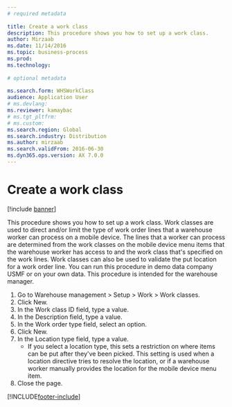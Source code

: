 ```yaml
--- 
# required metadata 
 
title: Create a work class
description: This procedure shows you how to set up a work class. 
author: Mirzaab
ms.date: 11/14/2016
ms.topic: business-process 
ms.prod:  
ms.technology:  
 
# optional metadata 
 
ms.search.form: WHSWorkClass
audience: Application User 
# ms.devlang:  
ms.reviewer: kamaybac
# ms.tgt_pltfrm:  
# ms.custom:  
ms.search.region: Global
ms.search.industry: Distribution
ms.author: mirzaab
ms.search.validFrom: 2016-06-30 
ms.dyn365.ops.version: AX 7.0.0 
---
```

# Create a work class

[!include [banner](../../includes/banner.md)]

This procedure shows you how to set up a work class. Work classes are used to direct and/or limit the type of work order lines that a warehouse worker can process on a mobile device. The lines that a worker can process are determined from the work classes on the mobile device menu items that the warehouse worker has access to and the work class that's specified on the work lines. Work classes can also be used to validate the put location for a work order line. You can run this procedure in demo data company USMF or on your own data. This procedure is intended for the warehouse manager.

1. Go to Warehouse management > Setup > Work > Work classes.
2. Click New.
3. In the Work class ID field, type a value.
4. In the Description field, type a value.
5. In the Work order type field, select an option.
6. Click New.
7. In the Location type field, type a value.
    * If you select a location type, this sets a restriction on where items can be put after they've been picked. This setting is used when a location directive tries to resolve the location, or if a warehouse worker manually provides the location for the mobile device menu item.  
8. Close the page.



[!INCLUDE[footer-include](../../../includes/footer-banner.md)]